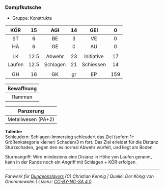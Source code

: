 ### Dampfkutsche

- Gruppe: Konstrukte

|  KÖR   |  15  |   AGI    | 14  |    GEI     |  0  |
| :----: | :--: | :------: | :-: | :--------: | :-: |
|   ST   |  6   |    BE    |  3  |     VE     |  0  |
|   HÄ   |  6   |    GE    |  0  |     AU     |  0  |
|        |      |          |     |            |     |
|   LK   | 12.5 |  Abwehr  | 23  | Initiative | 17  |
| Laufen | 12.5 | Schlagen | 21  | Schiessen  | 14  |
|        |      |          |     |            |     |
|   GH   |  16  |    GK    | gr  |     EP     | 159 |

| Bewaffnung |
| :--------: |
|   Rammen   |

|     Panzerung      |
| :----------------: |
| Metallwesen (PA+2) |

**Talente:**  
Schleudern: Schlagen-Immersieg schleudert das Ziel (sofern 1+ Größenkategorie kleiner) Schaden/3 m fort. Das Ziel erleidet für die Distanz Sturzschaden, gegen den es normal Abwehr würfelt, und liegt am Boden.

Sturmangriff: Wird mindestens eine Distanz in Höhe von Laufen gerannt, kann in der Runde noch ein Angriff mit Schlagen + KÖR erfolgen.

---

_Fanwerk für [Dungeonslayers](https://www.dungeonslayers.net/) (C) Christian Kennig | Quelle: Der König von Gnommewahn | Lizenz: [CC-BY-NC-SA 4.0](https://creativecommons.org/licenses/by-nc-sa/4.0/deed.de)_
